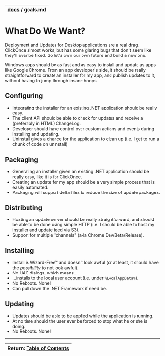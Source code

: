 | [docs](.) / goals.md |
|:---|

# What Do We Want?

Deployment and Updates for Desktop applications are a real drag. ClickOnce almost works, but has some glaring bugs that don't seem like they'll ever be fixed. So let's own our own future and build a new one.

Windows apps should be as fast and as easy to install and update as apps like Google Chrome. From an app developer's side, it should be really straightforward to create an installer for my app, and publish updates to it, without having to jump through insane hoops

## Configuring

* Integrating the installer for an existing .NET application should be really easy.
* The client API should be able to check for updates and receive a (preferably in HTML) ChangeLog.
* Developer should have control over custom actions and events during installing and updating.
* Uninstall gives a chance for the application to clean up (i.e. I get to run a chunk of code on uninstall)

## Packaging

* Generating an installer given an existing .NET application should be really easy, like it is for ClickOnce.
* Creating an update for my app should be a very simple process that is easily automated.
* Packaging will support delta files to reduce the size of update packages.

## Distributing

* Hosting an update server should be really straightforward, and should be able to be done using simple HTTP (i.e. I should be able to host my installer and update feed via S3).
* Support for multiple "channels" (a-la Chrome Dev/Beta/Release).

## Installing 

* Install is Wizard-Free™ and doesn't look awful (or at least, it should have the *possibility* to not look awful).
* No UAC dialogs, which means....
* ...installs to the local user account (i.e. under `%LocalAppData%`).
* No Reboots. None!
* Can pull down the .NET Framework if need be.

## Updating

* Updates should be able to be applied while the application is running.
* At no time should the user ever be forced to stop what he or she is doing.
* No Reboots. None!



---
| Return: [Table of Contents](readme.md) |
|:---|
